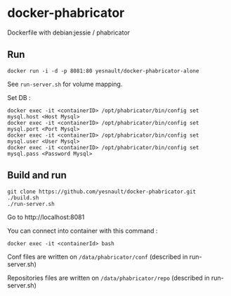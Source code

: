 docker-phabricator
==================
Dockerfile with debian:jessie / phabricator

Run
----
```
docker run -i -d -p 8081:80 yesnault/docker-phabricator-alone
```
See `run-server.sh` for volume mapping.


Set DB : 
```
docker exec -it <containerID> /opt/phabricator/bin/config set mysql.host <Host Mysql>
docker exec -it <containerID> /opt/phabricator/bin/config set mysql.port <Port Mysql>
docker exec -it <containerID> /opt/phabricator/bin/config set mysql.user <User Mysql>
docker exec -it <containerID> /opt/phabricator/bin/config set mysql.pass <Password Mysql>
```

Build and run
---------------

```
git clone https://github.com/yesnault/docker-phabricator.git
./build.sh
./run-server.sh
````

Go to http://localhost:8081

You can connect into container with this command :
```
docker exec -it <containerId> bash
```

Conf files are written on `/data/phabricator/conf` (described in run-server.sh)

Repositories files are written on `/data/phabricator/repo` (described in run-server.sh)
